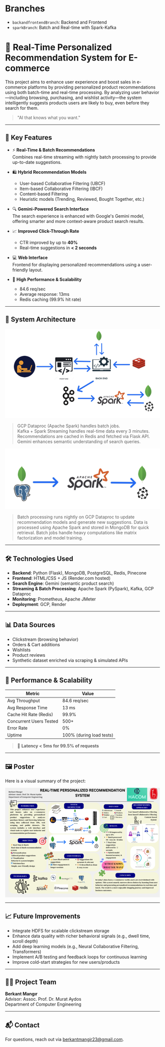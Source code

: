 # Branches

- `backandfrontendBranch`: Backend and Frontend
- `sparkBranch`: Batch and Real-time with Spark-Kafka

# 🧠 Real-Time Personalized Recommendation System for E-commerce

This project aims to enhance user experience and boost sales in e-commerce platforms by providing personalized product recommendations using both batch-time and real-time processing. By analyzing user behavior—including browsing, purchasing, and wishlist activity—the system intelligently suggests products users are likely to buy, even before they search for them.

> "AI that knows what you want."

---

## 🚀 Key Features

- ⚡ **Real-Time & Batch Recommendations**  
  Combines real-time streaming with nightly batch processing to provide up-to-date suggestions.

- 🛍 **Hybrid Recommendation Models**  
  - User-based Collaborative Filtering (UBCF)  
  - Item-based Collaborative Filtering (IBCF)  
  - Content-based Filtering  
  - Heuristic models (Trending, Reviewed, Bought Together, etc.)

- 🔍 **Gemini-Powered Search Interface**  
  The search experience is enhanced with Google's Gemini model, offering smarter and more context-aware product search results.

- 📈 **Improved Click-Through Rate**  
  - CTR improved by up to **40%**
  - Real-time suggestions in **< 2 seconds**

- 💻 **Web Interface**  
  Frontend for displaying personalized recommendations using a user-friendly layout.

- 🔄 **High Performance & Scalability**  
  - 84.6 req/sec
  - Average response: 13ms
  - Redis caching (99.9% hit rate)

---

## 🧱 System Architecture
![Real-time System Arch](./real-time-arch.png)

> GCP Dataproc (Apache Spark) handles batch jobs.  
> Kafka + Spark Streaming handles real-time data every 3 minutes.  
> Recommendations are cached in Redis and fetched via Flask API.  
> Gemini enhances semantic understanding of search queries.

![Batch Arch](./batch-arch.png)

> Batch processing runs nightly on GCP Dataproc to update recommendation models and generate new suggestions.
> Data is processed using Apache Spark and stored in MongoDB for quick retrieval. 
> Batch jobs handle heavy computations like matrix factorization and model training.
---

## 🛠 Technologies Used

- **Backend**: Python (Flask), MongoDB, PostgreSQL, Redis, Pinecone
- **Frontend**: HTML/CSS + JS (Render.com hosted)
- **Search Engine**: Gemini (semantic product search)
- **Streaming & Batch Processing**: Apache Spark (PySpark), Kafka, GCP Dataproc
- **Monitoring**: Prometheus, Apache JMeter
- **Deployment**: GCP, Render

---

## 📊 Data Sources

- Clickstream (browsing behavior)
- Orders & Cart additions
- Wishlists
- Product reviews
- Synthetic dataset enriched via scraping & simulated APIs

---

## 🧪 Performance & Scalability

| Metric                   | Value                      |
|--------------------------|----------------------------|
| Avg Throughput           | 84.6 req/sec               |
| Avg Response Time        | 13 ms                      |
| Cache Hit Rate (Redis)   | 99.9%                      |
| Concurrent Users Tested  | 500+                       |
| Error Rate               | 0%                         |
| Uptime                   | 100% (during load tests)   |

> 🔄 **Latency < 5ms for 99.5% of requests**

---

## 🖼 Poster

Here is a visual summary of the project:

![Project Poster](./poster.png)

---

## 📈 Future Improvements

- Integrate HDFS for scalable clickstream storage  
- Enhance data quality with richer behavioral signals (e.g., dwell time, scroll depth)  
- Add deep learning models (e.g., Neural Collaborative Filtering, Transformers)  
- Implement A/B testing and feedback loops for continuous learning  
- Improve cold-start strategies for new users/products

---

## 🧑‍💻 Project Team

**Berkant Mangır**  
Advisor: Assoc. Prof. Dr. Murat Aydos  
Department of Computer Engineering

---

## 📬 Contact

For questions, reach out via [berkantmangir23@gmail.com](berkantmangir23@gmail.com).
